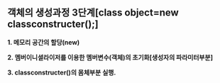 ## 객체의 생성과정 3단계[class object=new classconstructer();]

**1. 메모리 공간의 할당(new)**

**2. 멤버이니셜라이저를 이용한 멤버변수(객체)의 초기화[생성자의 파라미터부분]**

**3. classconstructer()의 몸체부분 실행.**
